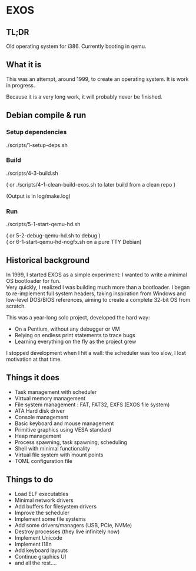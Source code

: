 # EXOS

## TL;DR

Old operating system for i386.
Currently booting in qemu.

## What it is

This was an attempt, around 1999, to create an operating system.
It is work in progress.

Because it is a very long work, it will probably never be finished.

## Debian compile & run

### Setup dependencies

./scripts/1-setup-deps.sh

### Build

./scripts/4-3-build.sh

( or ./scripts/4-1-clean-build-exos.sh to later build from a clean repo )

(Output is in log/make.log)

### Run

./scripts/5-1-start-qemu-hd.sh

( or 5-2-debug-qemu-hd.sh to debug )  
( or 6-1-start-qemu-hd-nogfx.sh on a pure TTY Debian)

## Historical background

In 1999, I started EXOS as a simple experiment: I wanted to write a minimal OS bootloader for fun.  
Very quickly, I realized I was building much more than a bootloader. I began to re-implement full system headers, taking inspiration from Windows and low-level DOS/BIOS references, aiming to create a complete 32-bit OS from scratch.

This was a year-long solo project, developed the hard way:
- On a Pentium, without any debugger or VM
- Relying on endless print statements to trace bugs
- Learning everything on the fly as the project grew

I stopped development when I hit a wall: the scheduler was too slow, I lost motivation at that time.

## Things it does

* Task management with scheduler
* Virtual memory management
* File system management : FAT, FAT32, EXFS (EXOS file system)
* ATA Hard disk driver
* Console management
* Basic keyboard and mouse management
* Primitive graphics using VESA standard
* Heap management
* Process spawning, task spawning, scheduling
* Shell with minimal functionality
* Virtual file system with mount points
* TOML configuration file

## Things to do

* Load ELF executables
* Minimal network drivers
* Add buffers for filesystem drivers
* Improve the scheduler
* Implement some file systems
* Add some drivers/managers (USB, PCIe, NVMe)
* Destroy processes (they live infinitely now)
* Implement Unicode
* Implement I18n
* Add keyboard layouts
* Continue graphics UI
* and all the rest....
